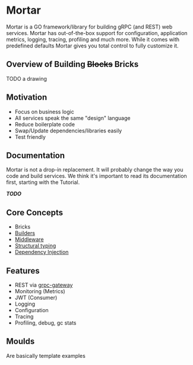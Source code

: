 # Mortar 

Mortar is a GO framework/library for building gRPC (and REST) web services.
Mortar has out-of-the-box support for configuration, application metrics, logging, tracing, profiling and much more.
While it comes with predefined defaults Mortar gives you total control to fully customize it. 

## Overview of Building ~~Blocks~~ Bricks

TODO a drawing

## Motivation

- Focus on business logic
- All services speak the same "design" language
- Reduce boilerplate code
- Swap/Update dependencies/libraries easily
- Test friendly

## Documentation

Mortar is not a drop-in replacement. It will probably change the way you code and build services.
We think it's important to read its documentation first, starting with the Tutorial. 

***TODO***

## Core Concepts

- Bricks
- [Builders](wiki/builder.md)
- [Middleware](wiki/middleware.md)
- [Structural typing](https://en.wikipedia.org/wiki/Structural_type_system)
- [Dependency Injection](https://github.com/uber-go/fx)

## Features

- REST via [grpc-gateway](https://github.com/grpc-ecosystem/grpc-gateway)
- Monitoring (Metrics) 
- JWT (Consumer)
- Logging
- Configuration
- Tracing
- Profiling, debug, gc stats

## Moulds
Are basically template examples